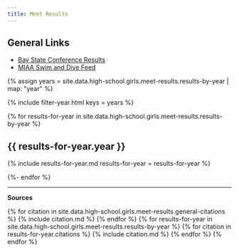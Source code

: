 ```yaml
---
title: Meet Results
---
```


<style type="text/css">
  .page__content table p, .page__content ul p {
    margin-bottom: 0em;
  }
</style>

## General Links

- [Bay State Conference Results](https://www.gomotionapp.com/team/rechfhfhslma/page/newsletter)
- [MIAA Swim and Dive Feed](http://miaa.ezstream.com/index.cfm?ChnID=328)

{% assign years = site.data.high-school.girls.meet-results.results-by-year | map: "year" %}

{% include filter-year.html
  keys = years %}

{% for results-for-year in site.data.high-school.girls.meet-results.results-by-year %}

<div class="filter-section" data-option="year" data-section="{{ results-for-year.year }}" markdown="1">

## {{ results-for-year.year }}

{% include results-for-year.md
  results-for-year = results-for-year %}

</div>

{%- endfor %}

---

__Sources__

{% for citation in site.data.high-school.girls.meet-results.general-citations %}
  {% include citation.md %}
{% endfor %}
{% for results-for-year in site.data.high-school.girls.meet-results.results-by-year %}
  {% for citation in results-for-year.citations %}
    {% include citation.md %}
  {% endfor %}
{% endfor %}
